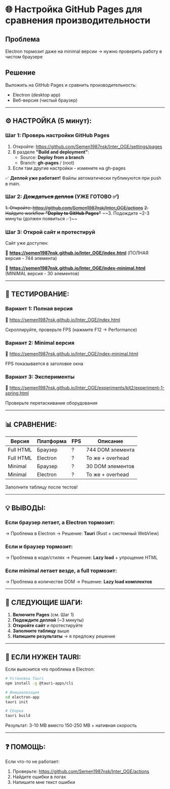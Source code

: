 # 🌐 Настройка GitHub Pages для сравнения производительности

## Проблема
Electron тормозит даже на minimal версии → нужно проверить работу в чистом браузере

## Решение
Выложить на GitHub Pages и сравнить производительность:
- Electron (desktop app)
- Веб-версия (чистый браузер)

---

## ⚙️ НАСТРОЙКА (5 минут):

### Шаг 1: Проверь настройки GitHub Pages
1. Откройте: https://github.com/Semen1987nsk/Inter_OGE/settings/pages
2. В разделе **"Build and deployment"**:
   - Source: **Deploy from a branch**
   - Branch: **gh-pages** / (root)
3. Если там другие настройки - измените на gh-pages

✅ **Деплой уже работает!** Файлы автоматически публикуются при push в main.

### Шаг 2: ~~Дождаться деплоя~~ (УЖЕ ГОТОВО ✅)
~~1. Откройте: https://github.com/Semen1987nsk/Inter_OGE/actions~~
~~2. Найдите workflow **"Deploy to GitHub Pages"**~~
~~3. Подождите ~2-3 минуты (должен появиться ✅)~~

### Шаг 3: Открой сайт и протестируй
Сайт уже доступен:

🔗 **https://semen1987nsk.github.io/Inter_OGE/index.html** (ПОЛНАЯ версия - 744 элемента)

🔗 **https://semen1987nsk.github.io/Inter_OGE/index-minimal.html** (MINIMAL версия - 30 элементов)

---

## 🧪 ТЕСТИРОВАНИЕ:

### Вариант 1: Полная версия
🔗 https://semen1987nsk.github.io/Inter_OGE/index.html

Скроллируйте, проверьте FPS (нажмите F12 → Performance)

### Вариант 2: Minimal версия  
🔗 https://semen1987nsk.github.io/Inter_OGE/index-minimal.html

FPS показывается в заголовке окна

### Вариант 3: Эксперименты
🔗 https://semen1987nsk.github.io/Inter_OGE/experiments/kit2/experiment-1-spring.html

Проверьте перетаскивание оборудования

---

## 📊 СРАВНЕНИЕ:

| Версия | Платформа | FPS | Описание |
|--------|-----------|-----|----------|
| Full HTML | Браузер | ? | 744 DOM элемента |
| Full HTML | Electron | ? | То же + overhead |
| Minimal | Браузер | ? | 30 DOM элементов |
| Minimal | Electron | ? | То же + overhead |

Заполните таблицу после тестов!

---

## 💡 ВЫВОДЫ:

### Если браузер летает, а Electron тормозит:
→ Проблема в Electron
→ Решение: **Tauri** (Rust + системный WebView)

### Если и браузер тормозит:
→ Проблема в коде/стилях
→ Решение: **Lazy load** + упрощение HTML

### Если minimal летает везде, а full тормозит:
→ Проблема в количестве DOM
→ Решение: **Lazy load комплектов**

---

## 🚀 СЛЕДУЮЩИЕ ШАГИ:

1. **Включите Pages** (см. Шаг 1)
2. **Подождите деплой** (~3 минуты)
3. **Откройте сайт** и протестируйте
4. **Заполните таблицу** выше
5. **Напишите результаты** → я предложу решение

---

## 🔧 ЕСЛИ НУЖЕН TAURI:

Если выяснится что проблема в Electron:

```bash
# Установка Tauri
npm install -g @tauri-apps/cli

# Инициализация
cd electron-app
tauri init

# Сборка
tauri build
```

Результат: 3-10 MB вместо 150-250 MB + нативная скорость

---

## ❓ ПОМОЩЬ:

Если что-то не работает:
1. Проверьте: https://github.com/Semen1987nsk/Inter_OGE/actions
2. Найдите ошибки в логах
3. Напишите мне текст ошибки
